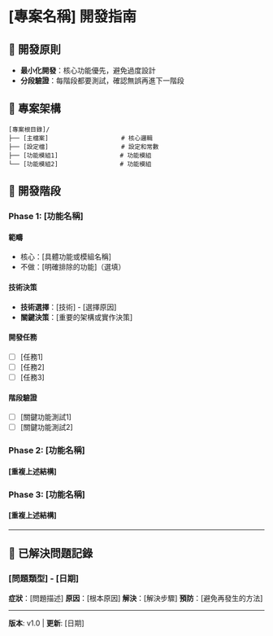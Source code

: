 # [專案名稱] 開發指南

## 🎯 開發原則
- **最小化開發**：核心功能優先，避免過度設計
- **分段驗證**：每階段都要測試，確認無誤再進下一階段

## 📁 專案架構

```
[專案根目錄]/
├── [主檔案]                    # 核心邏輯
├── [設定檔]                    # 設定和常數
├── [功能模組1]                 # 功能模組
└── [功能模組2]                 # 功能模組
```

## 🚀 開發階段

### Phase 1: [功能名稱]

#### 範疇
- 核心：[具體功能或模組名稱]
- 不做：[明確排除的功能]（選填）

#### 技術決策
- **技術選擇**：[技術] - [選擇原因]
- **關鍵決策**：[重要的架構或實作決策]

#### 開發任務
- [ ] [任務1]
- [ ] [任務2]
- [ ] [任務3]

#### 階段驗證
- [ ] [關鍵功能測試1]
- [ ] [關鍵功能測試2]

### Phase 2: [功能名稱]

#### [重複上述結構]

### Phase 3: [功能名稱]

#### [重複上述結構]

---

## 🔧 已解決問題記錄

### [問題類型] - [日期]
**症狀**：[問題描述]
**原因**：[根本原因]
**解決**：[解決步驟]
**預防**：[避免再發生的方法]

---

**版本**: v1.0 | **更新**: [日期]